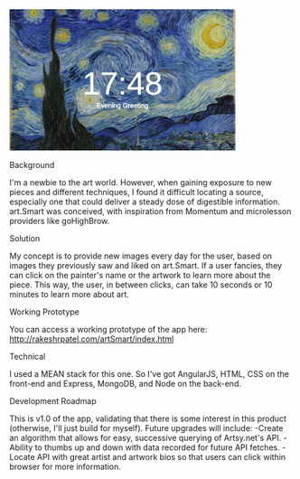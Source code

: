 <img src="https://github.com/Rakeshpatel87p/portfolioSite/blob/master/images/artSmart.png" width="400"/>
<br />

Background

I'm a newbie to the art world. However, when gaining exposure to new pieces and different techniques, I found it difficult locating a source, especially one that could deliver a steady dose of digestible information. art.Smart was conceived, with inspiration from Momentum and microlesson providers like goHighBrow. 

Solution

My concept is to provide new images every day for the user, based on images they previously saw and liked on art.Smart. If a user fancies, they can click on the painter's name or the artwork to learn more about the piece. This way, the user, in between clicks, can take 10 seconds or 10 minutes to learn more about art. 

Working Prototype

You can access a working prototype of the app here: http://rakeshrpatel.com/artSmart/index.html

Technical

I used a MEAN stack for this one. So I've got AngularJS, HTML, CSS on the front-end and Express, MongoDB, and Node on the back-end.

Development Roadmap

This is v1.0 of the app, validating that there is some interest in this product (otherwise, I'll just build for myself). Future upgrades will include:
	-Create an algorithm that allows for easy, successive querying of Artsy.net's API.
	-Ability to thumbs up and down with data recorded for future API fetches.
	-Locate API with great artist and artwork bios so that users can click within browser for more information.